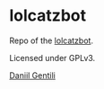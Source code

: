 # lolcatzbot

Repo of the [lolcatzbot](https://telegram.me/lolcatzbot).

Licensed under GPLv3.

[Daniil Gentili](https://daniil.it)
